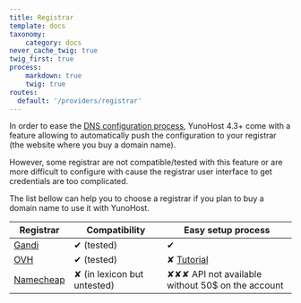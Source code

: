 ```yaml
---
title: Registrar
template: docs
taxonomy:
    category: docs
never_cache_twig: true
twig_first: true
process:
    markdown: true
    twig: true
routes:
  default: '/providers/registrar'
---
```


In order to ease the [DNS configuration process](/dns_config), YunoHost 4.3+ come with a feature allowing to automatically push the configuration to your registrar (the website where you buy a domain name).

However, some registrar are not compatible/tested with this feature or are more difficult to configure with cause the registrar user interface to get credentials are too complicated.

The list bellow can help you to choose a registrar if you plan to buy a domain name to use it with YunoHost.


| Registrar | Compatibility | Easy setup process |
| --------- | ------------- | ------------------ |
| [Gandi](https://www.gandi.net)     | ✔ (tested)    | ✔                  |
| [OVH](https://www.ovh.com/domaines/)       | ✔ (tested)    | ✘ [Tutorial](/providers/registrar/ovh)  |
| [Namecheap](https://www.namecheap.com/) | ✘ (in lexicon but untested)    | ✘✘✘ API not available without 50$ on the account  |
